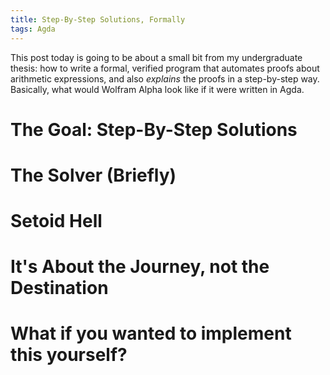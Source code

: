 ```yaml
---
title: Step-By-Step Solutions, Formally
tags: Agda
---
```


This post today is going to be about a small bit from my undergraduate thesis:
how to write a formal, verified program that automates proofs about arithmetic
expressions, and also *explains* the proofs in a step-by-step way.
Basically, what would Wolfram Alpha look like if it were written in Agda.

# The Goal: Step-By-Step Solutions
# The Solver (Briefly)
# Setoid Hell
# It's About the Journey, not the Destination
# What if you wanted to implement this yourself?
